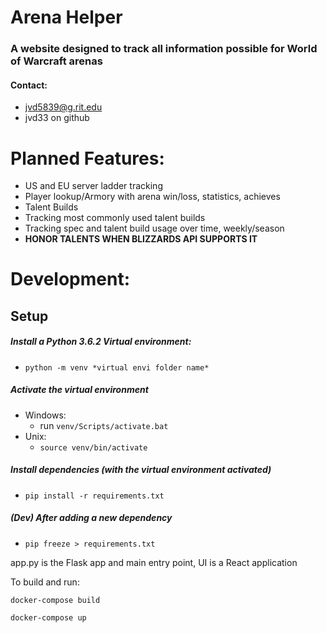 # Arena Helper
### A website designed to track all information possible for World of Warcraft arenas
#### Contact: 
* jvd5839@g.rit.edu
* jvd33 on github
    
# Planned Features: 
* US and EU server ladder tracking
* Player lookup/Armory with arena win/loss, statistics, achieves
* Talent Builds
* Tracking most commonly used talent builds
* Tracking spec and talent build usage over time, weekly/season 
* **HONOR TALENTS WHEN BLIZZARDS API SUPPORTS IT**


# Development:

## Setup
##### Install a Python 3.6.2 Virtual environment:
* `python -m venv *virtual envi folder name*`

##### Activate the virtual environment
* Windows:
  * run `venv/Scripts/activate.bat`
* Unix:
  * `source venv/bin/activate`

##### Install dependencies (with the virtual environment activated)
* `pip install -r requirements.txt`

##### (Dev) After adding a new dependency
* `pip freeze > requirements.txt`

app.py is the Flask app and main entry point, UI is a React application

To build and run:

`docker-compose build`

`docker-compose up`


